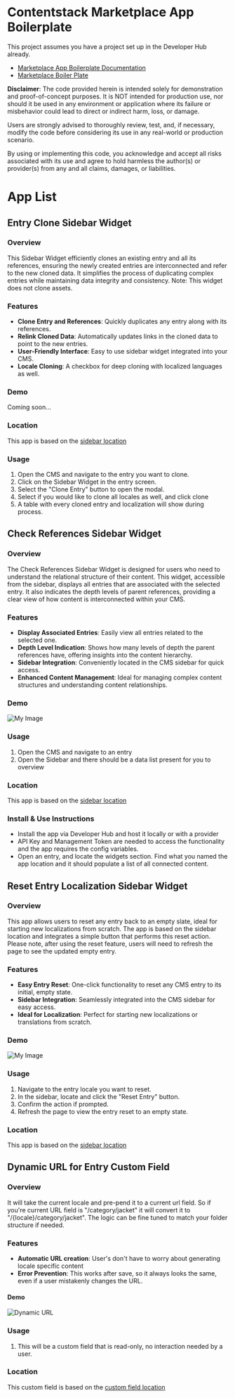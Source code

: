 
#  Contentstack Marketplace App Boilerplate

  This project assumes you have a project set up in the Developer Hub already.
  - [Marketplace App Boilerplate Documentation](https://www.contentstack.com/docs/developers/developer-hub/marketplace-app-boilerplate/)
- [Marketplace Boiler Plate](https://github.com/contentstack/marketplace-app-boilerplate)

**Disclaimer**: The code provided herein is intended solely for demonstration and proof-of-concept purposes. It is NOT intended for production use, nor should it be used in any environment or application where its failure or misbehavior could lead to direct or indirect harm, loss, or damage.

Users are strongly advised to thoroughly review, test, and, if necessary, modify the code before considering its use in any real-world or production scenario.

By using or implementing this code, you acknowledge and accept all risks associated with its use and agree to hold harmless the author(s) or provider(s) from any and all claims, damages, or liabilities.

# App List

## Entry Clone Sidebar Widget

### Overview
This Sidebar Widget efficiently clones an existing entry and all its references, ensuring the newly created entries are interconnected and refer to the new cloned data. It simplifies the process of duplicating complex entries while maintaining data integrity and consistency. Note: This widget does not clone assets.

### Features
- **Clone Entry and References**: Quickly duplicates any entry along with its references.
- **Relink Cloned Data**: Automatically updates links in the cloned data to point to the new entries.
- **User-Friendly Interface**: Easy to use sidebar widget integrated into your CMS.
- **Locale Cloning**: A checkbox for deep cloning with localized languages as well.

### Demo
Coming soon...

### Location
This app is based on the [sidebar location](https://github.com/nicknguyen-cs/sample-apps/tree/main/src/containers/SideBarDeepClone)

### Usage
1. Open the CMS and navigate to the entry you want to clone.
2. Click on the Sidebar Widget in the entry screen.
3. Select the "Clone Entry" button to open the modal.
4. Select if you would like to clone all locales as well, and click clone
5. A table with every cloned entry and localization will show during process.

## Check References Sidebar Widget

### Overview
The Check References Sidebar Widget is  designed for users who need to understand the relational structure of their content. This widget, accessible from the sidebar, displays all entries that are associated with the selected entry. It also indicates the depth levels of parent references, providing a clear view of how content is interconnected within your CMS.

### Features
- **Display Associated Entries**: Easily view all entries related to the selected one.
- **Depth Level Indication**: Shows how many levels of depth the parent references have, offering insights into the content hierarchy.
- **Sidebar Integration**: Conveniently located in the CMS sidebar for quick access.
- **Enhanced Content Management**: Ideal for managing complex content structures and understanding content relationships.

### Demo
![My Image](public/gifs/parent-references.gif)

### Usage
1. Open the CMS and navigate to an entry
2. Open the Sidebar and there should be a data list present for you to overview

### Location
This app is based on the [sidebar location](https://github.com/nicknguyen-cs/sample-apps/blob/main/src/containers/SidebarReferencesWidget/EntrySidebar.tsx)

### Install & Use Instructions
 - Install the app via Developer Hub and host it locally or with a provider
 - API Key and Management Token are needed to access the functionality and the app requires the config variables.
 - Open an entry, and locate the widgets section. Find what you named the app location and it should populate a list of all connected content.

## Reset Entry Localization Sidebar Widget

### Overview

This app allows users to reset any entry back to an empty slate, ideal for starting new localizations from scratch. The app is based on the sidebar location and integrates a simple button that performs this reset action. Please note, after using the reset feature, users will need to refresh the page to see the updated empty entry.

### Features
- **Easy Entry Reset**: One-click functionality to reset any CMS entry to its initial, empty state.
- **Sidebar Integration**: Seamlessly integrated into the CMS sidebar for easy access.
- **Ideal for Localization**: Perfect for starting new localizations or translations from scratch.

### Demo
![My Image](public/gifs/reset-locale.gif)

### Usage
1. Navigate to the entry locale you want to reset.
2. In the sidebar, locate and click the "Reset Entry" button.
3. Confirm the action if prompted.
4. Refresh the page to view the entry reset to an empty state.

### Location
This app is based on the [sidebar location](https://github.com/nicknguyen-cs/sample-apps/tree/main/src/containers/SideBarResetEntry)

## Dynamic URL for Entry Custom Field


### Overview
It will take the current locale and pre-pend it to a current url field. So if you're current URL field is "/category/jacket" it will convert it to "/{locale}/category/jacket". The logic can be fine tuned to match your folder structure if needed. 

### Features
- **Automatic URL creation**: User's don't have to worry about generating locale specific content
- **Error Prevention**: This works after save, so it always looks the same, even if a user mistakenly changes the URL.

#### Demo
![Dynamic URL](public/gifs/dynamic-url.gif)

### Usage
1. This will be a custom field that is read-only, no interaction needed by a user.

### Location
This custom field is based on the [custom field location](https://github.com/nicknguyen-cs/sample-apps/tree/main/src/containers/CustomFieldDynamicUrl)

